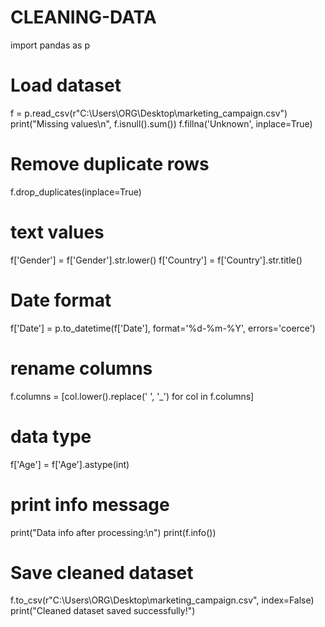 # CLEANING-DATA
import pandas as p
# Load dataset
f = p.read_csv(r"C:\Users\ORG\Desktop\marketing_campaign.csv")
print("Missing values\n", f.isnull().sum())
f.fillna('Unknown', inplace=True)
# Remove duplicate rows
f.drop_duplicates(inplace=True)
# text values
f['Gender'] = f['Gender'].str.lower()
f['Country'] = f['Country'].str.title()
# Date format
f['Date'] = p.to_datetime(f['Date'], format='%d-%m-%Y', errors='coerce')
# rename columns
f.columns = [col.lower().replace(' ', '_') for col in f.columns]
# data type
f['Age'] = f['Age'].astype(int)
# print info message
print("Data info after processing:\n")
print(f.info())
# Save cleaned dataset
f.to_csv(r"C:\Users\ORG\Desktop\marketing_campaign.csv", index=False)
print("Cleaned dataset saved successfully!")
